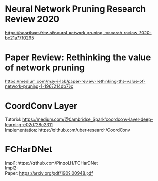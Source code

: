 # Neural Network Pruning Research Review 2020
https://heartbeat.fritz.ai/neural-network-pruning-research-review-2020-bc21a77f0295

# Paper Review: Rethinking the value of network pruning
https://medium.com/may-i-lab/paper-review-rethinking-the-value-of-network-pruning-1-1967214db76c

# CoordConv Layer
Tutorial: https://medium.com/@Cambridge_Spark/coordconv-layer-deep-learning-e02d728c2311
<br>
Implementation: https://github.com/uber-research/CoordConv

# FCHarDNet
Impl1: https://github.com/PingoLH/FCHarDNet
<br>
Impl2: 
<br>
Paper: https://arxiv.org/pdf/1909.00948.pdf
